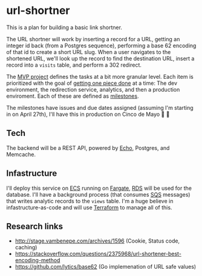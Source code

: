 # url-shortner

This is a plan for building a basic link shortner.

The URL shortner will work by inserting a record for a URL, getting an integer id back (from a Postgres sequence), performing a base 62 encoding of that id to create a short URL slug. When a user navigates to the shortened URL, we'll look up the record to find the destination URL, insert a record into a `visits` table, and perform a 302 redirect.

The [MVP project](https://github.com/mmattax/url-shortner/projects/1) defines the tasks at a bit more granular level. Each item is prioritized with the goal of [getting one piece done](https://basecamp.com/shapeup/3.2-chapter-10) at a time: The dev environment, the redirection service, analytics, and then a production enviroment. Each of these are defined as [milestones](https://github.com/mmattax/url-shortner/milestones?direction=asc&sort=due_date&state=open).

The milestones have issues and due dates assigned (assuming I'm starting in on April 27th), I'll have this in production on Cinco de Mayo :tropical_drink: :beers:

## Tech
The backend will be a REST API, powered by [Echo](https://echo.labstack.com/), Postgres, and Memcache. 

## Infastructure
I'll deploy this service on [ECS](https://aws.amazon.com/ecs/) running on [Fargate](https://aws.amazon.com/fargate/), [RDS](https://aws.amazon.com/rds/) will be used for the database. I'll have a background process (that consumes [SQS](https://aws.amazon.com/sqs/) messages) that writes analytic records to the `views` table. I'm a huge believe in infastructure-as-code and will use [Terraform](https://www.terraform.io/) to manage all of this.

## Research links
- http://stage.vambenepe.com/archives/1596 (Cookie, Status code, caching)
- https://stackoverflow.com/questions/2375968/url-shortener-best-encoding-method
- https://github.com/lytics/base62 (Go implemenation of URL safe values)
